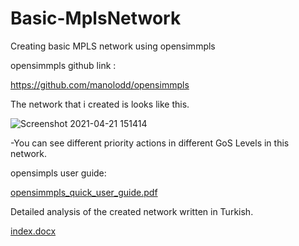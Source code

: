 # Basic-MplsNetwork

Creating basic MPLS network using opensimmpls

opensimmpls github link :

https://github.com/manolodd/opensimmpls

The network that i created is looks like this.



![Screenshot 2021-04-21 151414](https://user-images.githubusercontent.com/13854886/115552071-8a1e8100-a2b4-11eb-9f65-734d7b3e649c.png)


-You can see different priority actions in different GoS Levels in this network.


opensimpls user guide:

[opensimmpls_quick_user_guide.pdf](https://github.com/Kaandonmez/Basic-MplsNetwork/files/6350697/opensimmpls_quick_user_guide.pdf)


Detailed analysis of the created network written in Turkish.

[index.docx](https://github.com/Kaandonmez/Basic-MplsNetwork/files/6350718/index.docx)



